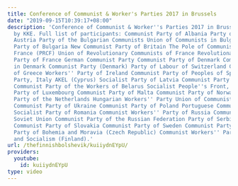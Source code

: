 ```yaml
---
title: Conference of Communist & Worker's Parties 2017 in Brussels
date: "2019-09-15T10:39:17+08:00"
description: 'Conference of Communist & Worker''s Parties 2017 in Brussels organized
  by KKE. Full list of participants: Communist Party of Albania Party of Labour of
  Austria Party of the Bulgarian Communists Union of Communists in Bulgaria Communist
  Party of Bulgaria New Communist Party of Britain The Pole of Communist Revival in
  France (PRCF) Union of Revolutionary Communists of France Revolutionary Communist
  Party of France German Communist Party Communist Party of Denmark Communist Party
  in Denmark Communist Party (Denmark) Party of Labour of Switzerland Communist Party
  of Greece Workers'' Party of Ireland Communist Party of Peoples of Spain Communist
  Party, Italy AKEL (Cyprus) Socialist Party of Latvia Communist Party of Belarusia
  Communist Party of the Workers of Belarus Socialist People''s Front, Lithuania Communist
  Party of Luxembourg Communist Party of Malta Communist Party of Norway New Communist
  Party of the Netherlands Hungarian Workers'' Party Union of Communists of Ukraine
  Communist Party of Ukraine Communist Party of Poland Portuguese Communist Party
  Socialist Party of Romania Communist Workers'' Party of Russia Communist Party of
  Soviet Union Communist Party of the Russian Federation Party of Serbian Communists
  Communist Party of Slovakia Communist Party of Sweden Communist Party, Turkey Communist
  Party of Bohemia and Moravia (Czech Republic) Communist Workers'' Party – For Peace
  and Socialism (Finland).'
url: /thefinnishbolshevik/kuiiydnEYpU/
providers:
  youtube:
    id: kuiiydnEYpU
type: video
---
```

